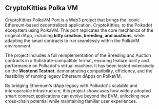 ## CryptoKitties Polka VM

CryptoKitties PolkaVM Port is a Web3 project that brings the iconic Ethereum-based decentralized application, CryptoKitties, to the Polkadot ecosystem using PolkaVM. This port replicates the core mechanics of the original dApp, including **kitty creation, breeding, and auctions**, while adapting the smart contracts to run seamlessly within the PolkaVM environment.

The project includes a full reimplementation of the Breeding and Auction contracts in a Substrate-compatible format, ensuring feature parity and performance on Polkadot's virtual machine. It has been tested extensively on the **Westend Testnet**, demonstrating compatibility, efficiency, and the feasibility of running legacy Ethereum dApps on PolkaVM.

By bridging Ethereum's dApp legacy with Polkadot's scalable and interoperable infrastructure, this project showcases how widely adopted smart contract applications can evolve beyond the EVM, unlocking new cross-chain potential while maintaining familiar user experiences.
